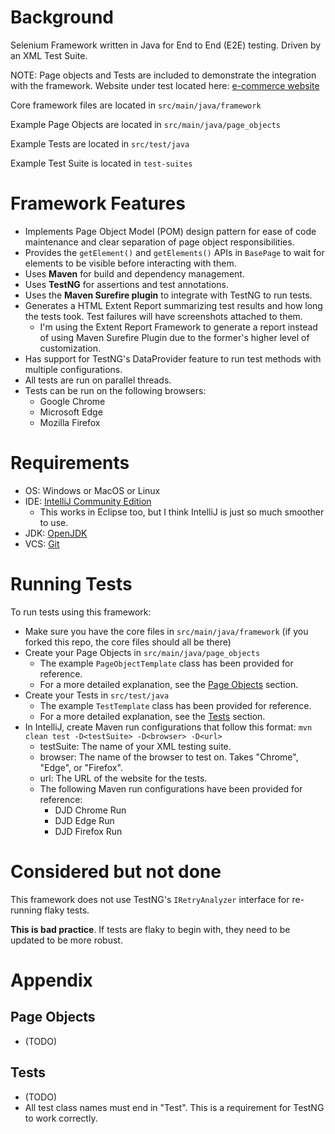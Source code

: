 # Background
Selenium Framework written in Java for End to End (E2E) testing. Driven by an XML Test Suite.

NOTE: Page objects and Tests are included to demonstrate the integration with the framework. Website under test located here: [e-commerce website](https://www.rahulshettyacademy.com/loginpagePractise/)

Core framework files are located in `src/main/java/framework`

Example Page Objects are located in `src/main/java/page_objects`

Example Tests are located in `src/test/java`

Example Test Suite is located in `test-suites`


# Framework Features
* Implements Page Object Model (POM) design pattern for ease of code maintenance and clear separation of page object responsibilities.
* Provides the `getElement()` and `getElements()` APIs in `BasePage` to wait for elements to be visible before interacting with them.
* Uses **Maven** for build and dependency management.
* Uses **TestNG** for assertions and test annotations.
* Uses the **Maven Surefire plugin** to integrate with TestNG to run tests.
* Generates a HTML Extent Report summarizing test results and how long the tests took. Test failures will have screenshots attached to them.
  * I'm using the Extent Report Framework to generate a report instead of using Maven Surefire Plugin due to the former's higher level of customization.
* Has support for TestNG's DataProvider feature to run test methods with multiple configurations.
* All tests are run on parallel threads.
* Tests can be run on the following browsers:
  * Google Chrome
  * Microsoft Edge
  * Mozilla Firefox


# Requirements
* OS: Windows or MacOS or Linux
* IDE: [IntelliJ Community Edition](https://www.jetbrains.com/idea/download/?section=windows)
  * This works in Eclipse too, but I think IntelliJ is just so much smoother to use.
* JDK: [OpenJDK](https://openjdk.org/)
* VCS: [Git](https://git-scm.com/downloads)


# Running Tests
To run tests using this framework:
* Make sure you have the core files in `src/main/java/framework` (if you forked this repo, the core files should all be there)
* Create your Page Objects in `src/main/java/page_objects`
  * The example `PageObjectTemplate` class has been provided for reference.
  * For a more detailed explanation, see the [Page Objects](#Page-Objects) section.
* Create your Tests in `src/test/java`
  * The example `TestTemplate` class has been provided for reference.
  * For a more detailed explanation, see the [Tests](#Tests) section.
* In IntelliJ, create Maven run configurations that follow this format: `mvn clean test -D<testSuite> -D<browser> -D<url>`
  * testSuite: The name of your XML testing suite.
  * browser: The name of the browser to test on. Takes "Chrome", "Edge", or "Firefox".
  * url: The URL of the website for the tests.
  * The following Maven run configurations have been provided for reference:
    * DJD Chrome Run
    * DJD Edge Run
    * DJD Firefox Run


# Considered but not done
This framework does not use TestNG's `IRetryAnalyzer` interface for re-running flaky tests. 

**This is bad practice**. If tests are flaky to begin with, they need to be updated to be more robust.


# Appendix

## Page Objects
* (TODO)



## Tests
* (TODO)
* All test class names must end in "Test". This is a requirement for TestNG to work correctly.